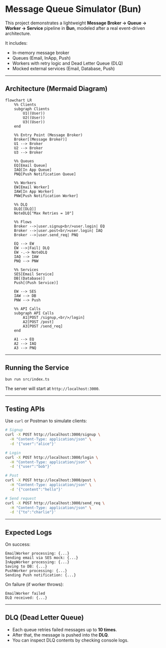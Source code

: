 # Message Queue Simulator (Bun)

This project demonstrates a lightweight **Message Broker → Queue → Worker → Service** pipeline in **Bun**, modeled after a real event-driven architecture.

It includes:

- In-memory message broker
- Queues (Email, InApp, Push)
- Workers with retry logic and Dead Letter Queue (DLQ)
- Mocked external services (Email, Database, Push)

---

## Architecture (Mermaid Diagram)

```mermaid
flowchart LR
    %% Clients
    subgraph Clients
        U1((User))
        U2((User))
        U3((User))
    end

    %% Entry Point (Message Broker)
    Broker[(Message Broker)]
    U1 --> Broker
    U2 --> Broker
    U3 --> Broker

    %% Queues
    EQ[Email Queue]
    IAQ[In App Queue]
    PNQ[Push Notification Queue]

    %% Workers
    EW[Email Worker]
    IAW[In App Worker]
    PNW[Push Notification Worker]

    %% DLQ
    DLQ[[DLQ]]
    NoteDLQ["Max Retries = 10"]

    %% Flows
    Broker -->|user.signup<br/>user.login| EQ
    Broker -->|user.post<br/>user.login| IAQ
    Broker -->|user.send_req| PNQ

    EQ --> EW
    EW -->|Fail| DLQ
    EW -.-> NoteDLQ
    IAQ --> IAW
    PNQ --> PNW

    %% Services
    SES[Email Service]
    DB[(Database)]
    Push[(Push Service)]

    EW --> SES
    IAW --> DB
    PNW --> Push

    %% API Calls
    subgraph API Calls
        A1[POST /signup,<br/>/login]
        A2[POST /post]
        A3[POST /send_req]
    end

    A1 --> EQ
    A2 --> IAQ
    A3 --> PNQ
```

---

## Running the Service

```bash
bun run src/index.ts
```

The server will start at `http://localhost:3000`.

---

## Testing APIs

Use `curl` or Postman to simulate clients:

```bash
# Signup
curl -X POST http://localhost:3000/signup \
  -H "Content-Type: application/json" \
  -d '{"user":"alice"}'

# Login
curl -X POST http://localhost:3000/login \
  -H "Content-Type: application/json" \
  -d '{"user":"bob"}'

# Post
curl -X POST http://localhost:3000/post \
  -H "Content-Type: application/json" \
  -d '{"content":"hello"}'

# Send request
curl -X POST http://localhost:3000/send_req \
  -H "Content-Type: application/json" \
  -d '{"to":"charlie"}'
```

---

## Expected Logs

On success:

```
EmailWorker processing: {...}
Sending email via SES mock: {...}
InAppWorker processing: {...}
Saving to DB: {...}
PushWorker processing: {...}
Sending Push notification: {...}
```

On failure (if worker throws):

```
EmailWorker failed
DLQ received: {...}
```

---

## DLQ (Dead Letter Queue)

- Each queue retries failed messages up to **10 times**.
- After that, the message is pushed into the **DLQ**.
- You can inspect DLQ contents by checking console logs.

```

```
